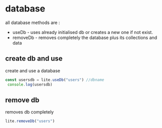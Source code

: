 # database
all database methods are :
* useDb - uses already initialised db or creates a new one if not exist.
* removeDb - removes completely the database plus its collections and data

## create db and use
create and use a database
```js
const usersdb = lite.useDb("users") //dbname
 console.log(usersdb)
```
## remove db
removes db completely
```js
lite.removeDb("users")
```
